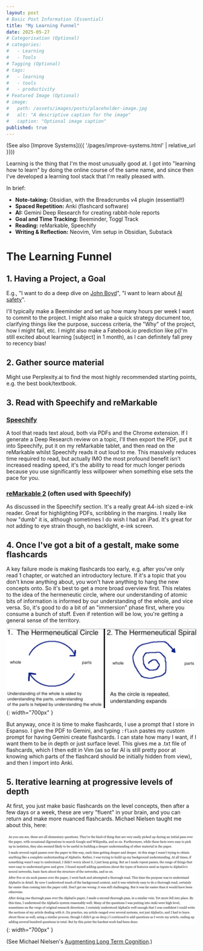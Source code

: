 ```yaml
---
layout: post
# Basic Post Information (Essential)
title: "My Learning Funnel"
date: 2025-05-27
# Categorisation (Optional)
# categories:
#   - Learning
#   - Tools
# Tagging (Optional)
# tags:
#   - learning
#   - tools
#   - productivity
# Featured Image (Optional)
# image:
#   path: /assets/images/posts/placeholder-image.jpg
#   alt: "A descriptive caption for the image"
#   caption: "Optional image caption"
published: true
---
```


(See also [Improve Systems]({{ '/pages/improve-systems.html' | relative_url }}))

Learning is the thing that I'm the most unusually good at. I got into "learning how to learn" by doing the online course of the same name, and since then I've developed a learning tool stack that I'm really pleased with.

In brief:

- **Note-taking:** Obsidian, with the Breadcrumbs v4 plugin (essential!!)
- **Spaced Repetition:** Anki (flashcard software)
- **AI:** Gemini Deep Research for creating rabbit-hole reports
- **Goal and Time Tracking:** Beeminder, Toggl Track
- **Reading:** reMarkable, Speechify
- **Writing & Reflection:** Neovim, Vim setup in Obsidian, Substack

# The Learning Funnel

## 1. Having a Project, a Goal
E.g., "I want to do a deep dive on [John Boyd](https://www.beeminder.com/alexislearning/thinking--boyd)", "I want to learn about [AI safety](https://www.beeminder.com/alexislearning/impact--ai-safety)".

I'll typically make a Beeminder and set up how many hours per week I want to commit to the project. I might also make a quick strategy document too, clarifying things like the purpose, success criteria, the "Why" of the project, how I might fail, etc. I might also make a Fatebook.io prediction like p(I'm still excited about learning [subject] in 1 month), as I can definitely fall prey to recency bias!

## 2. Gather source material
Might use Perplexity.ai to find the most highly recommended starting points, e.g. the best book/textbook.

## 3. Read with Speechify and reMarkable

### [Speechify](https://speechify.com/)
A tool that reads text aloud, both via PDFs and the Chrome extension. If I generate a Deep Research review on a topic, I'll then export the PDF, put it into Speechify, put it on my reMarkable tablet, and then read on the reMarkable whilst Speechify reads it out loud to me. This massively reduces time required to read, but actually IMO the most profound benefit isn't increased reading speed, it's the ability to read for much longer periods because you use significantly less willpower when something else sets the pace for you.

### [reMarkable 2](https://remarkable.com/store/remarkable-2) (often used with Speechify)
As discussed in the Speechify section. It's a really great A4-ish sized e-ink reader. Great for highlighting PDFs, scribbling in the margins. I really like how "dumb" it is, although sometimes I do wish I had an iPad. It's great for not adding to eye strain though, no backlight, e-ink screen.

## 4. Once I've got a bit of a gestalt, make some flashcards
A key failure mode is making flashcards too early, e.g. after you've only read 1 chapter, or watched an introductory lecture. If it's a topic that you don't know anything about, you won't have anything to hang the new concepts onto. So it's best to get a more broad overview first. This relates to the idea of the hermeneutic circle, where our understanding of atomic bits of information is informed by our understanding of the whole, and vice versa. So, it's good to do a bit of an "immersion" phase first, where you consume a bunch of stuff. Even if retention will be low, you're getting a general sense of the territory.

![Hermeneutic Circle Diagram](/images/hermeneutic.png){: width="700px" }

But anyway, once it is time to make flashcards, I use a prompt that I store in Espanso. I give the PDF to Gemini, and typing `:flash` pastes my custom prompt for having Gemini create flashcards. I can state how many I want, if I want them to be in depth or just surface level. This gives me a .txt file of flashcards, which I then edit in Vim (as so far AI is still pretty poor at knowing which parts of the flashcard should be initially hidden from view), and then I import into Anki.

## 5. Iterative learning at progressive levels of depth
At first, you just make basic flashcards on the level concepts, then after a few days or a week, these are very "fluent" in your brain, and you can return and make more nuanced flashcards. Michael Nielsen taught me about this, here:

![Michael Nielsen](/images/michael-nielsen.png){: width="700px" }

(See Michael Nielsen's [Augmenting Long Term Cognition](https://augmentingcognition.com/ltm.html).)
